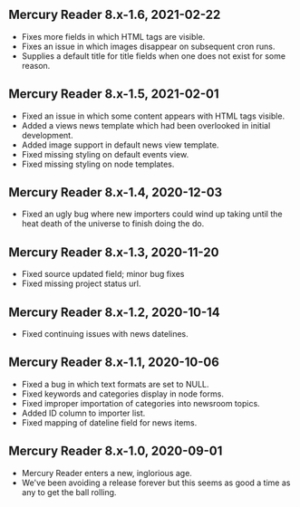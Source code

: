 Mercury Reader 8.x-1.6, 2021-02-22
-----------------------------------
- Fixes more fields in which HTML tags are visible.
- Fixes an issue in which images disappear on subsequent cron runs.
- Supplies a default title for title fields when one does not exist for some reason.

Mercury Reader 8.x-1.5, 2021-02-01
-----------------------------------
- Fixed an issue in which some content appears with HTML tags visible.
- Added a views news template which had been overlooked in initial development.
- Added image support in default news view template.
- Fixed missing styling on default events view.
- Fixed missing styling on node templates.

Mercury Reader 8.x-1.4, 2020-12-03
-----------------------------------
- Fixed an ugly bug where new importers could wind up taking until the heat death of the universe to finish doing the do.

Mercury Reader 8.x-1.3, 2020-11-20
-----------------------------------
- Fixed source updated field; minor bug fixes
- Fixed missing project status url.

Mercury Reader 8.x-1.2, 2020-10-14
-----------------------------------
- Fixed continuing issues with news datelines.

Mercury Reader 8.x-1.1, 2020-10-06
-----------------------------------
- Fixed a bug in which text formats are set to NULL.
- Fixed keywords and categories display in node forms.
- Fixed improper importation of categories into newsroom topics.
- Added ID column to importer list.
- Fixed mapping of dateline field for news items.

Mercury Reader 8.x-1.0, 2020-09-01
-----------------------------------
- Mercury Reader enters a new, inglorious age.
- We've been avoiding a release forever but this seems as good a time as any to
  get the ball rolling.

